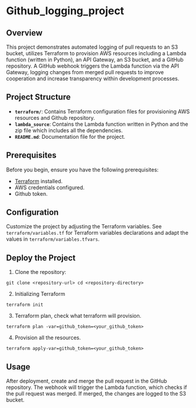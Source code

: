 # Github_logging_project


## Overview

This project demonstrates automated logging of pull requests to an S3 bucket,  utilizes Terraform to provision AWS resources including a Lambda function (written in Python), an API Gateway, an S3 bucket, and a GitHub repository. 
A GitHub webhook triggers the Lambda function via the API Gateway, logging changes from merged pull requests to improve cooperation and increase transparency within development processes.

## Project Structure

-   **`terraform/`**: Contains Terraform configuration files for provisioning AWS resources and Github repository.
-   **`lambda_source`**: Contains the Lambda function written in Python and the zip file which includes all the dependencies.
-   **`README.md`**: Documentation file for the project.

## Prerequisites

Before you begin, ensure you have the following prerequisites:

-   [Terraform](https://www.terraform.io/) installed.
-   AWS credentials configured.
-   Github token.

## Configuration

Customize the project by adjusting the Terraform variables. See `terraform/variables.tf` for Terraform variables declarations and adapt the values in `terraform/variables.tfvars`.

## Deploy the Project

1.  Clone the repository:

`git clone <repository-url>
cd <repository-directory>` 

2.  Initializing Terraform

`terraform init` 

3.  Terraform plan, check what terraform will provision. 

`terraform plan -var=github_token=<your_github_token>`

4.  Provision all the resources.

``terraform apply-var=github_token=<your_github_token>``  

## Usage

After deployment, create and merge the pull request in the GitHub repository. The webhook will trigger the Lambda function, which checks if the pull request was merged. If merged, the changes are logged to the S3 bucket.
